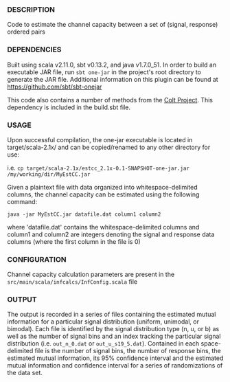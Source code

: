 ### DESCRIPTION

Code to estimate the channel capacity between a set of (signal, response)
ordered pairs

### DEPENDENCIES

Built using scala v2.11.0, sbt v0.13.2, and java v1.7.0_51. In order to build
an executable JAR file, run `sbt one-jar` in the project's root directory
to generate the JAR file.  Additional information on this plugin can be found 
at https://github.com/sbt/sbt-onejar

This code also contains a number of methods from the [Colt Project](http://acs.lbl.gov/software/colt/).  This 
dependency is included in the build.sbt file.

### USAGE

Upon successful compilation, the one-jar executable is located in 
target/scala-2.1x/ and can be copied/renamed to any other directory for use:

i.e. `cp target/scala-2.1x/estcc_2.1x-0.1-SNAPSHOT-one-jar.jar /my/working/dir/MyEstCC.jar`

Given a plaintext file with data organized into whitespace-delimited columns,
the channel capacity can be estimated using the following command:

`java -jar MyEstCC.jar datafile.dat column1 column2`

where 'datafile.dat' contains the whitespace-delimited columns and column1 
and column2 are integers denoting the signal and response data columns (where
 the first column in the file is 0)

### CONFIGURATION

Channel capacity calculation parameters are present in the 
`src/main/scala/infcalcs/InfConfig.scala` file 

### OUTPUT

The output is recorded in a series of files containing the estimated mutual
information for a particular signal distribution (uniform, unimodal, or
bimodal). Each file is identified by the signal distribution type (n, u, or
b) as well as the number of signal bins and an index tracking the particular
signal distribution (i.e. `out_n_0.dat` or `out_u_s19_5.dat`). Contained
in each space-delimited file is the number of signal bins, the number of response bins, the
estimated mutual information, its 95% confidence interval and the 
estimated mutual information and confidence interval for a series of randomizations
of the data set.

